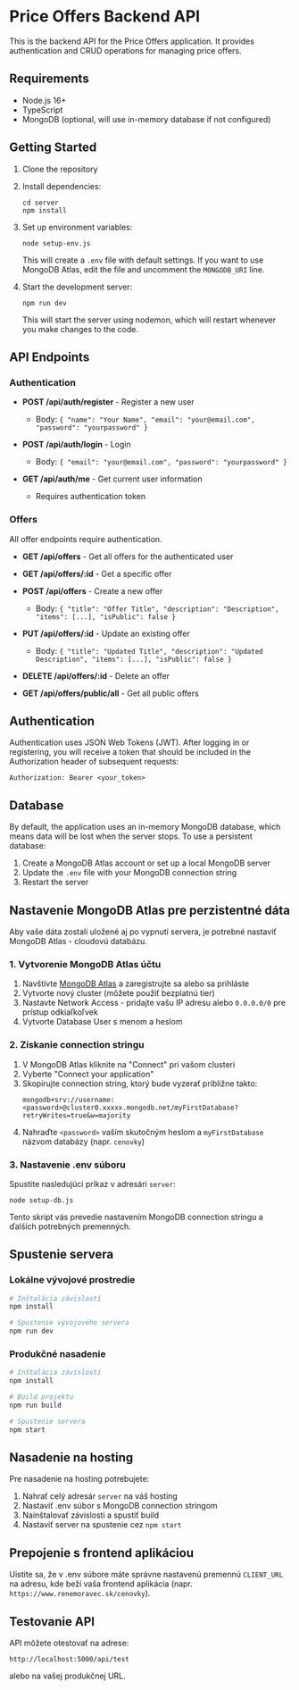 # Price Offers Backend API

This is the backend API for the Price Offers application. It provides authentication and CRUD operations for managing price offers.

## Requirements

- Node.js 16+
- TypeScript
- MongoDB (optional, will use in-memory database if not configured)

## Getting Started

1. Clone the repository
2. Install dependencies:
   ```
   cd server
   npm install
   ```

3. Set up environment variables:
   ```
   node setup-env.js
   ```
   This will create a `.env` file with default settings. If you want to use MongoDB Atlas, edit the file and uncomment the `MONGODB_URI` line.

4. Start the development server:
   ```
   npm run dev
   ```
   This will start the server using nodemon, which will restart whenever you make changes to the code.

## API Endpoints

### Authentication

- **POST /api/auth/register** - Register a new user
  - Body: `{ "name": "Your Name", "email": "your@email.com", "password": "yourpassword" }`

- **POST /api/auth/login** - Login
  - Body: `{ "email": "your@email.com", "password": "yourpassword" }`

- **GET /api/auth/me** - Get current user information
  - Requires authentication token

### Offers

All offer endpoints require authentication.

- **GET /api/offers** - Get all offers for the authenticated user

- **GET /api/offers/:id** - Get a specific offer

- **POST /api/offers** - Create a new offer
  - Body: `{ "title": "Offer Title", "description": "Description", "items": [...], "isPublic": false }`

- **PUT /api/offers/:id** - Update an existing offer
  - Body: `{ "title": "Updated Title", "description": "Updated Description", "items": [...], "isPublic": false }`

- **DELETE /api/offers/:id** - Delete an offer

- **GET /api/offers/public/all** - Get all public offers

## Authentication

Authentication uses JSON Web Tokens (JWT). After logging in or registering, you will receive a token that should be included in the Authorization header of subsequent requests:

```
Authorization: Bearer <your_token>
```

## Database

By default, the application uses an in-memory MongoDB database, which means data will be lost when the server stops. To use a persistent database:

1. Create a MongoDB Atlas account or set up a local MongoDB server
2. Update the `.env` file with your MongoDB connection string
3. Restart the server

## Nastavenie MongoDB Atlas pre perzistentné dáta

Aby vaše dáta zostali uložené aj po vypnutí servera, je potrebné nastaviť MongoDB Atlas - cloudovú databázu.

### 1. Vytvorenie MongoDB Atlas účtu

1. Navštívte [MongoDB Atlas](https://www.mongodb.com/cloud/atlas) a zaregistrujte sa alebo sa prihláste
2. Vytvorte nový cluster (môžete použiť bezplatnú tier)
3. Nastavte Network Access - pridajte vašu IP adresu alebo `0.0.0.0/0` pre prístup odkiaľkoľvek
4. Vytvorte Database User s menom a heslom

### 2. Získanie connection stringu

1. V MongoDB Atlas kliknite na "Connect" pri vašom clusteri
2. Vyberte "Connect your application"
3. Skopírujte connection string, ktorý bude vyzerať približne takto:
   ```
   mongodb+srv://username:<password>@cluster0.xxxxx.mongodb.net/myFirstDatabase?retryWrites=true&w=majority
   ```
4. Nahraďte `<password>` vaším skutočným heslom a `myFirstDatabase` názvom databázy (napr. `cenovky`)

### 3. Nastavenie .env súboru

Spustite nasledujúci príkaz v adresári `server`:

```
node setup-db.js
```

Tento skript vás prevedie nastavením MongoDB connection stringu a ďalších potrebných premenných.

## Spustenie servera

### Lokálne vývojové prostredie

```bash
# Inštalácia závislostí
npm install

# Spustenie vývojového servera
npm run dev
```

### Produkčné nasadenie

```bash
# Inštalácia závislostí
npm install

# Build projektu
npm run build

# Spustenie servera
npm start
```

## Nasadenie na hosting

Pre nasadenie na hosting potrebujete:

1. Nahrať celý adresár `server` na váš hosting
2. Nastaviť .env súbor s MongoDB connection stringom
3. Nainštalovať závislosti a spustiť build
4. Nastaviť server na spustenie cez `npm start`

## Prepojenie s frontend aplikáciou

Uistite sa, že v .env súbore máte správne nastavenú premennú `CLIENT_URL` na adresu, kde beží vaša frontend aplikácia (napr. `https://www.renemoravec.sk/cenovky`).

## Testovanie API

API môžete otestovať na adrese:

```
http://localhost:5000/api/test
```

alebo na vašej produkčnej URL. 